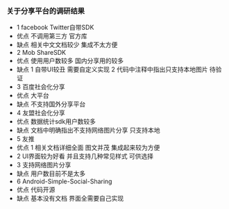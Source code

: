 ### 关于分享平台的调研结果
- 1 facebook Twitter自带SDK
- 优点 不调用第三方 官方库
- 缺点 相关中文文档较少 集成不太方便
- 2 Mob ShareSDK
- 优点 使用用户数较多 国内分享用的较多
- 缺点 1 自带UI较丑 需要自定义实现 2 代码中注释中指出只支持本地图片 待验证
- 3 百度社会化分享
- 优点 大平台
- 缺点 不支持国外分享平台
- 4 友盟社会化分享
- 优点 数据统计sdk用户数较多
- 缺点 文档中明确指出不支持网络图片分享 只支持本地
- 5 友推
- 优点 1 相关文档详细全面 图文并茂 集成起来较为方便
- 2 UI界面较为好看 并且支持几种常见样式 可供选择
- 3 支持网络图片分享
- 缺点 用户数目前不是太多
- 6 Android-Simple-Social-Sharing
- 优点 代码开源
- 缺点 基本没有文档 界面全需要自己实现
